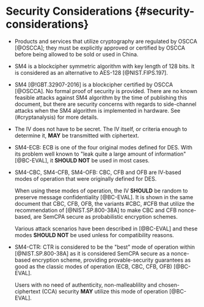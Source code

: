 #  Security Considerations {#security-considerations}

* Products and services that utilize cryptography are regulated by OSCCA
  [@OSCCA]; they must be explicitly approved or certified by OSCCA before being
  allowed to be sold or used in China.

* SM4 is a blockcipher symmetric algorithm with key length of 128 bits. It is
  considered as an alternative to AES-128 [@NIST.FIPS.197].

* SM4 [@!GBT.32907-2016] is a blockcipher certified by OSCCA [@OSCCA].
  No formal proof of security is provided. There are no known feasible
  attacks against SM4 algorithm by the time of publishing this document, but
  there are security concerns with regards to side-channel attacks when the
  SM4 algorithm is implemented in hardware. See (#cryptanalysis) for more
  details.

* The IV does not have to be secret. The IV itself, or criteria enough to
  determine it, **MAY** be transmitted with ciphertext.

* SM4-ECB: ECB is one of the four original modes defined for DES. With its
  problem well known to "leak quite a large amount of information" [@BC-EVAL],
  it **SHOULD NOT** be used in most cases.

* SM4-CBC, SM4-CFB, SM4-OFB: CBC, CFB and OFB are IV-based modes of operation
  that were originally defined for DES.

  When using these modes of operation, the IV **SHOULD** be random to preserve
  message confidentiality [@BC-EVAL]. It is shown in the same document that
  CBC, CFB, OFB, the variants #CBC, #CFB that utilize the recommendation of
  [@NIST.SP.800-38A] to make CBC and CFB nonce-based, are SemCPA secure as
  probabilistic encryption schemes.

  Various attack scenarios have been described in [@BC-EVAL] and these modes
  **SHOULD NOT** be used unless for compatibility reasons.

* SM4-CTR: CTR is considered to be the "best" mode of operation within
  [@NIST.SP.800-38A] as it is considered SemCPA secure as a nonce-based
  encryption scheme, providing provable-security guarantees as good as
  the classic modes of operation (ECB, CBC, CFB, OFB) [@BC-EVAL].

  Users with no need of authenticity, non-malleablility and chosen-ciphertext
  (CCA) security **MAY** utilize this mode of operation [@BC-EVAL].
